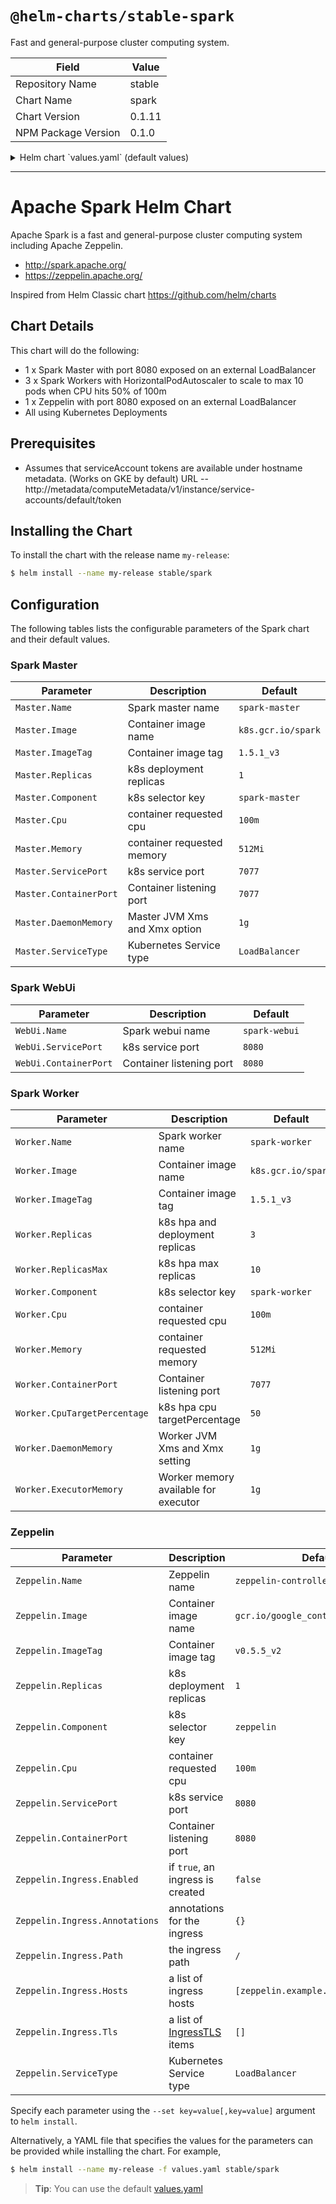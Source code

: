 # `@helm-charts/stable-spark`

Fast and general-purpose cluster computing system.

| Field               | Value  |
| ------------------- | ------ |
| Repository Name     | stable |
| Chart Name          | spark  |
| Chart Version       | 0.1.11 |
| NPM Package Version | 0.1.0  |

<details>

<summary>Helm chart `values.yaml` (default values)</summary>

```yaml
# Default values for spark.
# This is a YAML-formatted file.
# Declare name/value pairs to be passed into your templates.
# name: value

Spark:
  Path: '/opt/spark'

Master:
  Name: master
  Image: 'k8s.gcr.io/spark'
  ImageTag: '1.5.1_v3'
  Replicas: 1
  Component: 'spark-master'
  Cpu: '100m'
  Memory: '512Mi'
  ServicePort: 7077
  ContainerPort: 7077
  # Set Master JVM memory. Default 1g
  # DaemonMemory: 1g
  ServiceType: LoadBalancer

WebUi:
  Name: webui
  ServicePort: 8080
  ContainerPort: 8080

Worker:
  Name: worker
  Image: 'k8s.gcr.io/spark'
  ImageTag: '1.5.1_v3'
  Replicas: 3
  Component: 'spark-worker'
  Cpu: '100m'
  Memory: '512Mi'
  ContainerPort: 8081
  # Set Worker JVM memory. Default 1g
  # DaemonMemory: 1g
  # Set how much total memory workers have to give executors
  # ExecutorMemory: 1g

Zeppelin:
  Name: zeppelin
  Image: 'apache/zeppelin'
  ImageTag: '0.7.3'
  Replicas: 1
  Component: 'zeppelin'
  Cpu: '100m'
  ServicePort: 8080
  ContainerPort: 8080
  ServiceType: LoadBalancer
  Ingress:
    Enabled: false
    Path: '/'
    Tls: []
  #    - Hosts:
  #    SecretName: zeppelin
  # Used to create an Ingress record.
  # Hosts:
  # - example.local
  # Annotations:
  #   kubernetes.io/ingress.class: nginx
  #   kubernetes.io/tls-acme: "true"
  # Tls:
  #   Enabled: true
  # Secrets must be manually created in the namespace.
  #   SecretName: example-tls
  #   Hosts:
  #   - example.local
```

</details>

---

# Apache Spark Helm Chart

Apache Spark is a fast and general-purpose cluster computing system including Apache Zeppelin.

- http://spark.apache.org/
- https://zeppelin.apache.org/

Inspired from Helm Classic chart https://github.com/helm/charts

## Chart Details

This chart will do the following:

- 1 x Spark Master with port 8080 exposed on an external LoadBalancer
- 3 x Spark Workers with HorizontalPodAutoscaler to scale to max 10 pods when CPU hits 50% of 100m
- 1 x Zeppelin with port 8080 exposed on an external LoadBalancer
- All using Kubernetes Deployments

## Prerequisites

- Assumes that serviceAccount tokens are available under hostname metadata. (Works on GKE by default) URL -- http://metadata/computeMetadata/v1/instance/service-accounts/default/token

## Installing the Chart

To install the chart with the release name `my-release`:

```bash
$ helm install --name my-release stable/spark
```

## Configuration

The following tables lists the configurable parameters of the Spark chart and their default values.

### Spark Master

| Parameter              | Description                   | Default            |
| ---------------------- | ----------------------------- | ------------------ |
| `Master.Name`          | Spark master name             | `spark-master`     |
| `Master.Image`         | Container image name          | `k8s.gcr.io/spark` |
| `Master.ImageTag`      | Container image tag           | `1.5.1_v3`         |
| `Master.Replicas`      | k8s deployment replicas       | `1`                |
| `Master.Component`     | k8s selector key              | `spark-master`     |
| `Master.Cpu`           | container requested cpu       | `100m`             |
| `Master.Memory`        | container requested memory    | `512Mi`            |
| `Master.ServicePort`   | k8s service port              | `7077`             |
| `Master.ContainerPort` | Container listening port      | `7077`             |
| `Master.DaemonMemory`  | Master JVM Xms and Xmx option | `1g`               |
| `Master.ServiceType`   | Kubernetes Service type       | `LoadBalancer`     |

### Spark WebUi

| Parameter             | Description              | Default       |
| --------------------- | ------------------------ | ------------- |
| `WebUi.Name`          | Spark webui name         | `spark-webui` |
| `WebUi.ServicePort`   | k8s service port         | `8080`        |
| `WebUi.ContainerPort` | Container listening port | `8080`        |

### Spark Worker

| Parameter                    | Description                          | Default            |
| ---------------------------- | ------------------------------------ | ------------------ |
| `Worker.Name`                | Spark worker name                    | `spark-worker`     |
| `Worker.Image`               | Container image name                 | `k8s.gcr.io/spark` |
| `Worker.ImageTag`            | Container image tag                  | `1.5.1_v3`         |
| `Worker.Replicas`            | k8s hpa and deployment replicas      | `3`                |
| `Worker.ReplicasMax`         | k8s hpa max replicas                 | `10`               |
| `Worker.Component`           | k8s selector key                     | `spark-worker`     |
| `Worker.Cpu`                 | container requested cpu              | `100m`             |
| `Worker.Memory`              | container requested memory           | `512Mi`            |
| `Worker.ContainerPort`       | Container listening port             | `7077`             |
| `Worker.CpuTargetPercentage` | k8s hpa cpu targetPercentage         | `50`               |
| `Worker.DaemonMemory`        | Worker JVM Xms and Xmx setting       | `1g`               |
| `Worker.ExecutorMemory`      | Worker memory available for executor | `1g`               |

### Zeppelin

| Parameter                      | Description                                                                                                          | Default                             |
| ------------------------------ | -------------------------------------------------------------------------------------------------------------------- | ----------------------------------- |
| `Zeppelin.Name`                | Zeppelin name                                                                                                        | `zeppelin-controller`               |
| `Zeppelin.Image`               | Container image name                                                                                                 | `gcr.io/google_containers/zeppelin` |
| `Zeppelin.ImageTag`            | Container image tag                                                                                                  | `v0.5.5_v2`                         |
| `Zeppelin.Replicas`            | k8s deployment replicas                                                                                              | `1`                                 |
| `Zeppelin.Component`           | k8s selector key                                                                                                     | `zeppelin`                          |
| `Zeppelin.Cpu`                 | container requested cpu                                                                                              | `100m`                              |
| `Zeppelin.ServicePort`         | k8s service port                                                                                                     | `8080`                              |
| `Zeppelin.ContainerPort`       | Container listening port                                                                                             | `8080`                              |
| `Zeppelin.Ingress.Enabled`     | if `true`, an ingress is created                                                                                     | `false`                             |
| `Zeppelin.Ingress.Annotations` | annotations for the ingress                                                                                          | `{}`                                |
| `Zeppelin.Ingress.Path`        | the ingress path                                                                                                     | `/`                                 |
| `Zeppelin.Ingress.Hosts`       | a list of ingress hosts                                                                                              | `[zeppelin.example.com]`            |
| `Zeppelin.Ingress.Tls`         | a list of [IngressTLS](https://v1-8.docs.kubernetes.io/docs/api-reference/v1.8/#ingresstls-v1beta1-extensions) items | `[]`                                |
| `Zeppelin.ServiceType`         | Kubernetes Service type                                                                                              | `LoadBalancer`                      |

Specify each parameter using the `--set key=value[,key=value]` argument to `helm install`.

Alternatively, a YAML file that specifies the values for the parameters can be provided while installing the chart. For example,

```bash
$ helm install --name my-release -f values.yaml stable/spark
```

> **Tip**: You can use the default [values.yaml](values.yaml)
